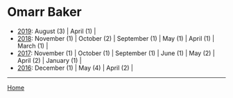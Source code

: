 # Omarr Baker

  * [2019](./omarr-baker-2019.md): 
      August (3) | 
      April (1) | 
  * [2018](./omarr-baker-2018.md): 
      November (1) | 
      October (2) | 
      September (1) | 
      May (1) | 
      April (1) | 
      March (1) | 
  * [2017](./omarr-baker-2017.md): 
      November (1) | 
      October (1) | 
      September (1) | 
      June (1) | 
      May (2) | 
      April (2) | 
      January (1) | 
  * [2016](./omarr-baker-2016.md): 
      December (1) | 
      May (4) | 
      April (2) | 

----

[Home](../)
